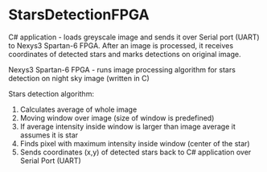 # StarsDetectionFPGA

C# application - loads greyscale image and sends it over Serial port (UART) to Nexys3 Spartan-6 FPGA. After an image is processed, it receives coordinates of detected stars and marks detections on original image.

Nexys3 Spartan-6 FPGA - runs image processing algorithm for stars detection on night sky image (written in C)

Stars detection algorithm:<br />
1. Calculates average of whole image <br />
2. Moving window over image (size of window is predefined) <br />
3. If average intensity inside window is larger than image average it assumes it is star<br />
4. Finds pixel with maximum intensity inside window (center of the star) <br />
5. Sends coordinates (x,y) of detected stars back to C# application over Serial Port (UART) <br />
